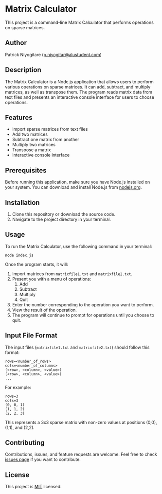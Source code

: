 # Matrix Calculator

This project is a command-line Matrix Calculator that performs operations on sparse matrices.

## Author

Patrick Niyogitare ([p.niyogitar@alustudent.com](https://github.com/patrickniyogitare28))

## Description

The Matrix Calculator is a Node.js application that allows users to perform various operations on sparse matrices. It can add, subtract, and multiply matrices, as well as transpose them. The program reads matrix data from text files and presents an interactive console interface for users to choose operations.

## Features

- Import sparse matrices from text files
- Add two matrices
- Subtract one matrix from another
- Multiply two matrices
- Transpose a matrix
- Interactive console interface

## Prerequisites

Before running this application, make sure you have Node.js installed on your system. You can download and install Node.js from [nodejs.org](https://nodejs.org/).

## Installation

1. Clone this repository or download the source code.
2. Navigate to the project directory in your terminal.

## Usage

To run the Matrix Calculator, use the following command in your terminal:

```
node index.js
```

Once the program starts, it will:

1. Import matrices from `matrixfile1.txt` and `matrixfile2.txt`.
2. Present you with a menu of operations:
   1. Add
   2. Subtract
   3. Multiply
   4. Quit
3. Enter the number corresponding to the operation you want to perform.
4. View the result of the operation.
5. The program will continue to prompt for operations until you choose to quit.

## Input File Format

The input files (`matrixfile1.txt` and `matrixfile2.txt`) should follow this format:

```
rows=<number_of_rows>
cols=<number_of_columns>
(<row>, <column>, <value>)
(<row>, <column>, <value>)
...
```

For example:

```
rows=3
cols=3
(0, 0, 1)
(1, 1, 2)
(2, 2, 3)
```

This represents a 3x3 sparse matrix with non-zero values at positions (0,0), (1,1), and (2,2).

## Contributing

Contributions, issues, and feature requests are welcome. Feel free to check [issues page](https://github.com/patrickniyogitare28/matrix-calculator/issues) if you want to contribute.

## License

This project is [MIT](https://choosealicense.com/licenses/mit/) licensed.